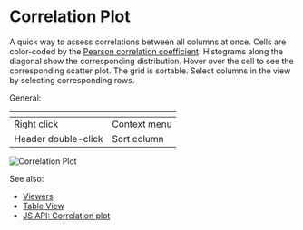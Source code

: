 <!-- TITLE: Correlation Plot -->
<!-- SUBTITLE: -->

# Correlation Plot

A quick way to assess correlations between all columns at once. Cells are color-coded by the
[Pearson correlation coefficient](https://en.wikipedia.org/wiki/Pearson_product-moment_correlation_coefficient). 
Histograms along the diagonal show the corresponding distribution. Hover over the cell to see the corresponding 
scatter plot. The grid is sortable. Select columns in the view by selecting corresponding rows.

General:

| []()                |              |
|---------------------|--------------|
| Right click         | Context menu |
| Header double-click | Sort column  |


![Correlation Plot](../../uploads/gifs/correlation-plot.gif "correlation plot")


See also: 
  
  * [Viewers](../viewers.md)
  * [Table View](../../overview/table-view.md)
  * [JS API: Correlation plot](https://public.datagrok.ai/js/samples/ui/viewers/corr-plot)
